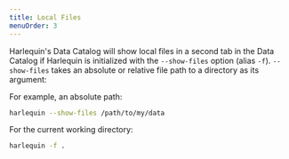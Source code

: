 ```yaml
---
title: Local Files
menuOrder: 3
---
```


Harlequin's Data Catalog will show local files in a second tab in the Data Catalog if Harlequin is initialized with the `--show-files` option (alias `-f`). `--show-files` takes an absolute or relative file path to a directory as its argument:

For example, an absolute path:

```bash
harlequin --show-files /path/to/my/data
```

For the current working directory:

```bash
harlequin -f .
```
